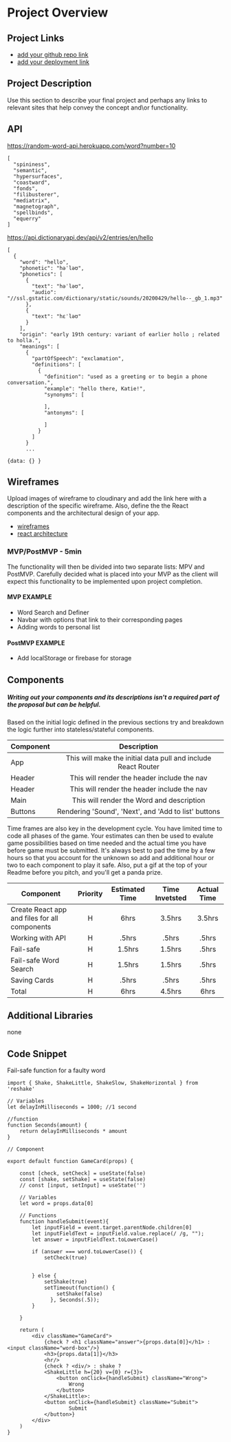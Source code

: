 # Project Overview

## Project Links

- [add your github repo link]()
- [add your deployment link]()

## Project Description

Use this section to describe your final project and perhaps any links to relevant sites that help convey the concept and\or functionality.

## API

https://random-word-api.herokuapp.com/word?number=10
```
[
  "spininess",
  "semantic",
  "hypersurfaces",
  "coastward",
  "fonds",
  "filibusterer",
  "mediatrix",
  "magnetograph",
  "spellbinds",
  "equerry"
]
```
https://api.dictionaryapi.dev/api/v2/entries/en/hello
```
[
  {
    "word": "hello",
    "phonetic": "həˈləʊ",
    "phonetics": [
      {
        "text": "həˈləʊ",
        "audio": "//ssl.gstatic.com/dictionary/static/sounds/20200429/hello--_gb_1.mp3"
      },
      {
        "text": "hɛˈləʊ"
      }
    ],
    "origin": "early 19th century: variant of earlier hollo ; related to holla.",
    "meanings": [
      {
        "partOfSpeech": "exclamation",
        "definitions": [
          {
            "definition": "used as a greeting or to begin a phone conversation.",
            "example": "hello there, Katie!",
            "synonyms": [
              
            ],
            "antonyms": [
              
            ]
          }
        ]
      }
      ...

```
```
{data: {} }
```


## Wireframes

Upload images of wireframe to cloudinary and add the link here with a description of the specific wireframe. Also, define the the React components and the architectural design of your app.


- [wireframes](https://wireframepro.mockflow.com/view/MMEEZKitVmb)
- [react architecture](https://sitemap.mockflow.com/view/Md203945af19e0a4fa790847c0138ab901635899513191)



### MVP/PostMVP - 5min

The functionality will then be divided into two separate lists: MPV and PostMVP.  Carefully decided what is placed into your MVP as the client will expect this functionality to be implemented upon project completion.  

#### MVP EXAMPLE
- Word Search and Definer
- Navbar with options that link to their corresponding pages
- Adding words to personal list

#### PostMVP EXAMPLE
- Add localStorage or firebase for storage

## Components
##### Writing out your components and its descriptions isn't a required part of the proposal but can be helpful.

Based on the initial logic defined in the previous sections try and breakdown the logic further into stateless/stateful components. 

| Component | Description | 
| --- | :---: |  
| App | This will make the initial data pull and include React Router| 
| Header | This will render the header include the nav | 
| Header | This will render the header include the nav | 
| Main | This will render the Word and description | 
| Buttons | Rendering 'Sound', 'Next', and 'Add to list' buttons | 


Time frames are also key in the development cycle.  You have limited time to code all phases of the game.  Your estimates can then be used to evalute game possibilities based on time needed and the actual time you have before game must be submitted. It's always best to pad the time by a few hours so that you account for the unknown so add and additional hour or two to each component to play it safe. Also, put a gif at the top of your Readme before you pitch, and you'll get a panda prize.

| Component | Priority | Estimated Time | Time Invetsted | Actual Time |
| --- | :---: |  :---: | :---: | :---: |
| Create React app and files for all components | H | 6hrs| 3.5hrs | 3.5hrs |
| Working with API | H | .5hrs| .5hrs | .5hrs |
| Fail-safe | H | 1.5hrs| 1.5hrs | .5hrs |
| Fail-safe Word Search | H | 1.5hrs| 1.5hrs | .5hrs |
| Saving Cards | H | .5hrs| .5hrs | .5hrs |
| Total | H | 6hrs| 4.5hrs | 6hrs |

## Additional Libraries
none

## Code Snippet

Fail-safe function for a faulty word

```
import { Shake, ShakeLittle, ShakeSlow, ShakeHorizontal } from 'reshake'

// Variables
let delayInMilliseconds = 1000; //1 second

//function 
function Seconds(amount) {
    return delayInMilliseconds * amount
}

// Component

export default function GameCard(props) {

    const [check, setCheck] = useState(false)
    const [shake, setShake] = useState(false)
    // const [input, setInput] = useState('')

    // Variables
    let word = props.data[0]

    // Functions
    function handleSubmit(event){
        let inputField = event.target.parentNode.children[0]
        let inputFieldText = inputField.value.replace(/ /g, "");
        let answer = inputFieldText.toLowerCase()

        if (answer === word.toLowerCase()) {
            setCheck(true)

            
        } else {
            setShake(true)
            setTimeout(function() {
                setShake(false)
              }, Seconds(.5));
        }

    }

    return (
        <div className="GameCard">
            {check ? <h1 className="answer">{props.data[0]}</h1> : <input className="word-box"/>}
            <h3>{props.data[1]}</h3>
            <hr/>
            {check ? <div/> : shake ? 
            <ShakeLittle h={20} v={0} r={3}>
                <button onClick={handleSubmit} className="Wrong">
                    Wrong
                </button>
            </ShakeLittle>: 
            <button onClick={handleSubmit} className="Submit">
                    Submit
            </button>}
        </div>
    )
}
```
